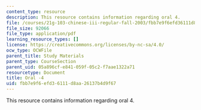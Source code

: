 ```yaml
---
content_type: resource
description: This resource contains information regarding oral 4.
file: /courses/21g-103-chinese-iii-regular-fall-2003/fbb7e9f6efd36111d8aa26137b4d9f67_MIT21G_103F03_oral_4.pdf
file_size: 92066
file_type: application/pdf
learning_resource_types: []
license: https://creativecommons.org/licenses/by-nc-sa/4.0/
ocw_type: OCWFile
parent_title: Study Materials
parent_type: CourseSection
parent_uid: 05a896cf-e841-059f-05c2-f7aae1322a71
resourcetype: Document
title: Oral -4
uid: fbb7e9f6-efd3-6111-d8aa-26137b4d9f67
---
```

This resource contains information regarding oral 4.